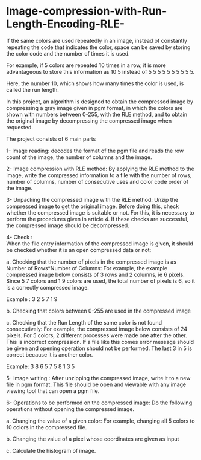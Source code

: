 # Image-compression-with-Run-Length-Encoding-RLE-

If the same colors are used repeatedly in an image, instead of constantly repeating the code that indicates the color, 
space can be saved by storing the color code and the number of times it is used.

For example, if 5 colors are repeated 10 times in a row, it is more advantageous to store this information as 10 5 instead of 5 5 5 5 5 5 5 5 5 5.

Here, the number 10, which shows how many times the color is used, is called the run length.

In this project, an algorithm is designed to obtain the compressed image by compressing a gray image given in pgm format, in which the colors are shown with numbers between 0-255, with the RLE method, 
and to obtain the original image by decompressing the compressed image when requested.

The project consists of 6 main parts

1- Image reading: decodes the format of the pgm file and reads the row count of the image, the number of columns and the image.

2- Image compression with RLE method: By applying the RLE method to the image, write the compressed information to a file with the number of rows, number of columns, number of consecutive uses and color code order of the image.

3- Unpacking the compressed image with the RLE method: Unzip the compressed image to get the original image. Before doing this, check whether the compressed image is suitable or not. For this, it is necessary to perform the procedures given in article 4. 
If these checks are successful, the compressed image should be decompressed.

4- Check :  
When the file entry information of the compressed image is given, it should be checked whether it is an open compressed data or not:

a. Checking that the number of pixels in the compressed image is as Number of Rows*Number of Columns: 
For example, the example compressed image below consists of 3 rows and 2 columns, ie 6 pixels. Since 5 7 colors and 1 9 colors are used, 
the total number of pixels is 6, so it is a correctly compressed image.

Example : 3 2 5 7 1 9

b. Checking that colors between 0-255 are used in the compressed image

c. Checking that the Run Length of the same color is not found consecutively: For example, the compressed image below consists of 24 pixels. 
For 5 colors, 2 different processes were made one after the other. This is incorrect compression. If a file like this comes
error message should be given and opening operation should not be performed. The last 3 in 5 is correct because it is another color.

Example: 3 8 6 5 7 5 8 1 3 5

5- Image writing : After unzipping the compressed image, write it to a new file in pgm format. 
This file should be open and viewable with any image viewing tool that can open a pgm file.

6- Operations to be performed on the compressed image: Do the following operations without opening the compressed image.

a. Changing the value of a given color: For example, changing all 5 colors to 10 colors in the compressed file.

b. Changing the value of a pixel whose coordinates are given as input

c. Calculate the histogram of image.
